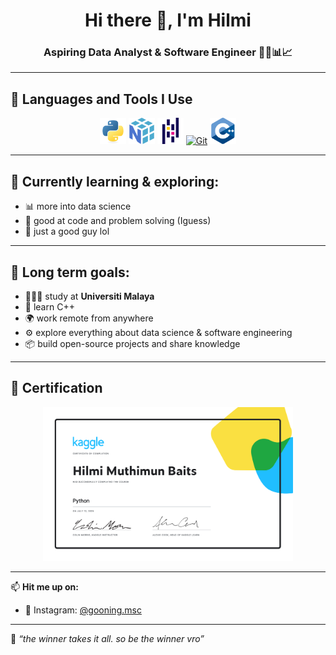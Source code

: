 <h1 align="center">Hi there 👋, I'm Hilmi</h1>
<h3 align="center">Aspiring Data Analyst & Software Engineer 🐱‍💻📊📈</h3>

---

## 🚀 Languages and Tools I Use
<p align="center">
  <a href="https://www.python.org/" target="_blank"><img src="https://raw.githubusercontent.com/devicons/devicon/master/icons/python/python-original.svg" alt="Python" width="42" height="42"/></a>
  <a href="https://numpy.org/" target="_blank"><img src="https://raw.githubusercontent.com/devicons/devicon/master/icons/numpy/numpy-original.svg" alt="NumPy" width="42" height="42"/></a>
  <a href="https://pandas.pydata.org/" target="_blank"><img src="https://raw.githubusercontent.com/devicons/devicon/master/icons/pandas/pandas-original.svg" alt="Pandas" width="42" height="42"/></a>
  <a href="https://git-scm.com/" target="_blank"><img src="https://www.vectorlogo.zone/logos/git-scm/git-scm-icon.svg" alt="Git" width="42" height="42"/></a>
  <a href="https://isocpp.org/" target="_blank"><img src="https://raw.githubusercontent.com/devicons/devicon/master/icons/cplusplus/cplusplus-original.svg" alt="C++" width="42" height="42"/></a>
</p>

---

## 🌱 Currently learning & exploring:
- 📊 more into data science
- 🧠 good at code and problem solving (Iguess)
- 🙂 just a good guy lol

---

## 🎯 Long term goals:
- 🧑🏻‍🎓 study at **Universiti Malaya**
- 🎯 learn C++
- 🌍 work remote from anywhere
- ⚙️ explore everything about data science & software engineering
- 📦 build open-source projects and share knowledge

---

## 📜 Certification
<p align="center">
  <img src="https://github.com/hilmiiiiixaxalynb/certificates/blob/main/Hilmi%20Muthimun%20Baits%20-%20Python%20(1).png?raw=true" alt="Kaggle Certificate" width="400"/>
</p>

---

📫 **Hit me up on:**  
- 📸 Instagram: [@gooning.msc](https://www.instagram.com/gooning.msc/)

---

🧠 *“the winner takes it all. so be the winner vro”*
